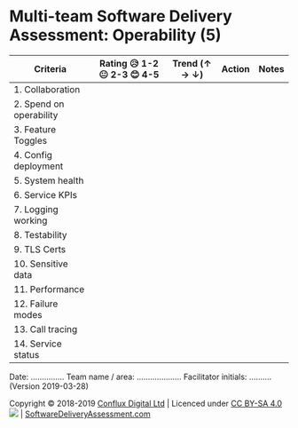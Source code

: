 # Multi-team Software Delivery Assessment: Operability (5)

| **Criteria**             | **Rating 😥 1-2 😐 2-3 😊 4-5** | **Trend (↑ → ↓)** | **Action** | **Notes** |
| ------------------------ | ---------------------------- | ----------------- | ---------- | --------- |
| 1\. Collaboration        |                              |                   |            |           |
| 2\. Spend on operability |                              |                   |            |           |
| 3\. Feature Toggles      |                              |                   |            |           |
| 4\. Config deployment    |                              |                   |            |           |
| 5\. System health        |                              |                   |            |           |
| 6\. Service KPIs         |                              |                   |            |           |
| 7\. Logging working      |                              |                   |            |           |
| 8\. Testability          |                              |                   |            |           |
| 9\. TLS Certs            |                              |                   |            |           |
| 10\. Sensitive data      |                              |                   |            |           |
| 11\. Performance         |                              |                   |            |           |
| 12\. Failure modes       |                              |                   |            |           |
| 13\. Call tracing        |                              |                   |            |           |
| 14\. Service status      |                              |                   |            |           |

Date: ............... Team name / area: .................... Facilitator initials: .......... (Version 2019-03-28)

Copyright © 2018-2019 [Conflux Digital Ltd](https://confluxdigital.net/) | Licenced under [CC BY-SA 4.0](https://creativecommons.org/licenses/by-sa/4.0/) ![](https://licensebuttons.net/l/by-sa/3.0/88x31.png) | [SoftwareDeliveryAssessment.com](http://SoftwareDeliveryAssessment.com/)
